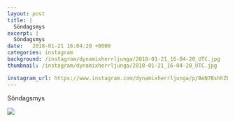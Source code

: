 ```yaml
---
layout: post
title: |
  Söndagsmys
excerpt: |
  Söndagsmys
date:   2018-01-21 16:04:20 +0000
categories: instagram
background: /instagram/dynamixherrljunga/2018-01-21_16-04-20_UTC.jpg
thumbnail: /instagram/dynamixherrljunga/2018-01-21_16-04-20_UTC.jpg

instagram_url: https://www.instagram.com/dynamixherrljunga/p/BeN7BshhZEF
---
```

Söndagsmys



<img src='{{ site.baseurl }}/instagram/dynamixherrljunga/2018-01-21_16-04-20_UTC.jpg' class='img-fluid' />
